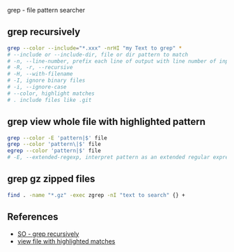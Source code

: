 grep - file pattern searcher

## grep recursively

```bash
grep --color --include="*.xxx" -nrHI "my Text to grep" *
# --include or --include-dir, file or dir pattern to match
# -n, --line-number, prefix each line of output with line number of input file
# -R, -r, --recursive 
# -H, --with-filename
# -I, ignore binary files
# -i, --ignore-case
# --color, highlight matches
# . include files like .git
```
## grep view whole file with highlighted pattern

```bash
grep --color -E 'pattern|$' file
grep --color 'pattern\|$' file
egrep --color 'pattern|$' file
# -E, --extended-regexp, interpret pattern as an extended regular expression (i.e. force grep to behave as egrep)
```

## grep gz zipped files

```bash
find . -name "*.gz" -exec zgrep -nI "text to search" {} +
```

## References

- [SO - grep recursively](https://stackoverflow.com/questions/1987926/how-do-i-grep-recursively)
- [view file with highlighted matches](https://stackoverflow.com/a/981831)

